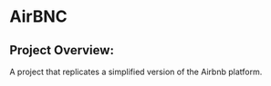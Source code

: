 # AirBNC

## Project Overview:

A project that replicates a simplified version of the Airbnb platform.
